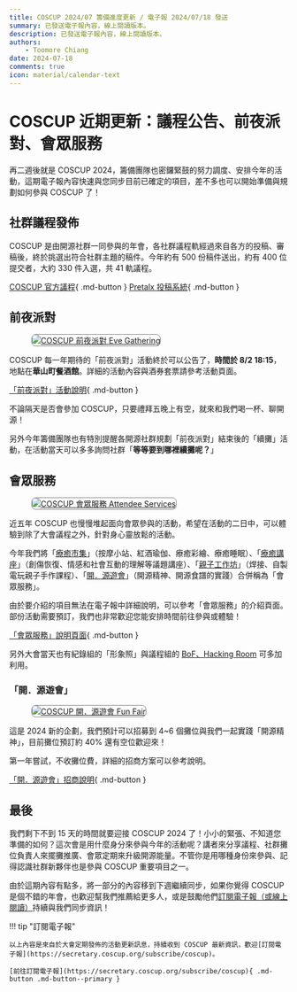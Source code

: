 ```yaml
---
title: COSCUP 2024/07 籌備進度更新 / 電子報 2024/07/18 發送
summary: 已發送電子報內容，線上閱讀版本。
description: 已發送電子報內容，線上閱讀版本。
authors:
    - Toomore Chiang
date: 2024-07-18
comments: true
icon: material/calendar-text
---
```


# COSCUP 近期更新：議程公告、前夜派對、會眾服務

再二週後就是 COSCUP 2024，籌備團隊也密鑼緊鼓的努力調度、安排今年的活動，這期電子報內容快速與您同步目前已確定的項目，差不多也可以開始準備與規劃如何參與 COSCUP 了！

## 社群議程發佈

COSCUP 是由開源社群一同參與的年會，各社群議程軌經過來自各方的投稿、審稿後，終於挑選出符合社群主題的稿件。今年約有 500 份稿件送出，約有 400 位提交者，大約 330 件入選，共 41 軌議程。

[COSCUP 官方議程](https://coscup.org/2024/zh-TW/session){ .md-button } [Pretalx 投稿系統](https://pretalx.coscup.org/coscup-2024/schedule/){ .md-button }

## 前夜派對

<figure markdown="span">
    <a href="https://volunteer.coscup.org/img/2024/eve_gathering_235x100.jpg">
        <img src="https://volunteer.coscup.org/img/2024/eve_gathering_235x100.jpg"
            alt="COSCUP 前夜派對 Eve Gathering" title="COSCUP 前夜派對 Eve Gathering"
            style="border-radius: 8px;border:1px solid hsl(0, 0%, 50%);">
    </a>
</figure>

COSCUP 每一年期待的「前夜派對」活動終於可以公告了，**時間於 8/2 18:15**，地點在**華山町餐酒館**。詳細的活動內容與酒券套票請參考活動頁面。

[「前夜派對」活動說明](../../eve_gathering/overview.md){ .md-button }

不論隔天是否會參加 COSCUP，只要禮拜五晚上有空，就來和我們喝一杯、聊開源！

另外今年籌備團隊也有特別提醒各開源社群規劃「前夜派對」結束後的「續攤」活動，在活動當天可以多多詢問社群「**等等要到哪裡續攤呢？**」

## 會眾服務

<figure markdown="span">
    <a href="https://volunteer.coscup.org/img/2024/healing_lectures_235x100.jpg">
        <img src="https://volunteer.coscup.org/img/2024/healing_lectures_235x100.jpg"
            alt="COSCUP 會眾服務 Attendee Services" title="COSCUP 會眾服務 Attendee Services"
            style="border-radius: 8px;border:1px solid hsl(0, 0%, 50%);">
    </a>
</figure>

近五年 COSCUP 也慢慢堆起面向會眾參與的活動，希望在活動的二日中，可以體驗到除了大會議程之外，針對身心靈放鬆的活動。

今年我們將「[療癒市集](../../health_market/overview.md)」（按摩小站、紅酒瑜伽、療癒彩繪、療癒睡眠）、「[療癒講座](../../healing_lectures/overview.md)」（創傷恢復、情感和社會互動的理解等議題講座）、「[親子工作坊](../../junior_workshop/overview.md)」（焊接、自製電玩親子手作課程）、「[開．源遊會](../../fun_fair/overview.md)」（開源精神、開源食譜的實踐）合併稱為「會眾服務」。

由於要介紹的項目無法在電子報中詳細說明，可以參考「會眾服務」的介紹頁面。部份活動需要預訂，我們也非常歡迎您能安排時間前往參與或體驗！

[「會眾服務」說明頁面](../../attendee_services/index.md){ .md-button }

另外大會當天也有紀錄組的「形象照」與議程組的 [BoF、Hacking Room](https://blog.coscup.org/2024/06/coscup-2024-bof-hacking-room.html) 可多加利用。

### 「開．源遊會」

<figure markdown="span">
    <a href="https://volunteer.coscup.org/img/2024/fun_fair_235x100.jpg">
        <img src="https://volunteer.coscup.org/img/2024/fun_fair_235x100.jpg"
            alt="COSCUP 開．源遊會 Fun Fair" title="COSCUP 開．源遊會 Fun Fair"
            style="border-radius: 8px;border:1px solid hsl(0, 0%, 50%);">
    </a>
</figure>

這是 2024 新的企劃，我們預計可以招募到 4~6 個攤位與我們一起實踐「開源精神」，目前攤位預訂約 40% 還有空位歡迎來！

第一年嘗試，不收攤位費，詳細的招商方案可以參考說明。

[「開．源遊會」招商說明](../../fun_fair/overview.md){ .md-button }

## 最後

我們剩下不到 15 天的時間就要迎接 COSCUP 2024 了！小小的緊張、不知道您準備的如何？這次會是用什麼身分來參與今年的活動呢？講者來分享議程、社群攤位負責人來擺攤推廣、會眾定期來升級開源能量。不管你是用哪種身份來參與、記得認識社群新夥伴也是參與 COSCUP 重要項目之一。

由於這期內容有點多，將一部分的內容移到下週繼續同步，如果你覺得 COSCUP 是個不錯的年會，也歡迎幫我們推薦給更多人，或是鼓勵他們[訂閱電子報（或線上閱讀）](../overview.md)持續與我們同步資訊！

!!! tip "訂閱電子報"

    以上內容是來自於大會定期發佈的活動更新訊息，持續收到 COSCUP 最新資訊，歡迎[訂閱電子報](https://secretary.coscup.org/subscribe/coscup)。

    [前往訂閱電子報](https://secretary.coscup.org/subscribe/coscup){ .md-button .md-button--primary }